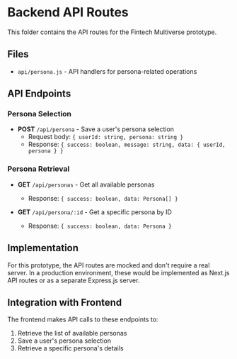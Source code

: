 # Backend API Routes

This folder contains the API routes for the Fintech Multiverse prototype.

## Files

- `api/persona.js` - API handlers for persona-related operations

## API Endpoints

### Persona Selection

- **POST** `/api/persona` - Save a user's persona selection
  - Request body: `{ userId: string, persona: string }`
  - Response: `{ success: boolean, message: string, data: { userId, persona } }`

### Persona Retrieval

- **GET** `/api/personas` - Get all available personas

  - Response: `{ success: boolean, data: Persona[] }`

- **GET** `/api/persona/:id` - Get a specific persona by ID
  - Response: `{ success: boolean, data: Persona }`

## Implementation

For this prototype, the API routes are mocked and don't require a real server. In a production environment, these would be implemented as Next.js API routes or as a separate Express.js server.

## Integration with Frontend

The frontend makes API calls to these endpoints to:

1. Retrieve the list of available personas
2. Save a user's persona selection
3. Retrieve a specific persona's details
